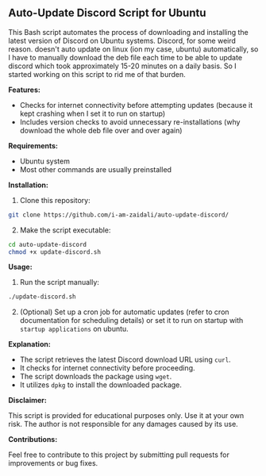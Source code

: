 ## Auto-Update Discord Script for Ubuntu

This Bash script automates the process of downloading and installing the latest version of Discord on Ubuntu systems.
Discord, for some weird reason. doesn't auto update on linux (ion my case, ubuntu) automatically, so I have to  manually download the deb file each time to be able to update discord which took approximately 15-20 minutes on a daily basis. 
So I started working on this script to rid me of that burden.

**Features:**

* Checks for internet connectivity before attempting updates (because it kept crashing when I set it to run on startup)
* Includes version checks to avoid unnecessary re-installations (why download the whole deb file over and over again)

**Requirements:**

* Ubuntu system
* Most other commands are usually preinstalled

**Installation:**

1. Clone this repository:

```bash
git clone https://github.com/i-am-zaidali/auto-update-discord/
```

2. Make the script executable:

```bash
cd auto-update-discord
chmod +x update-discord.sh
```

**Usage:**

1. Run the script manually:

```bash
./update-discord.sh
```

2. (Optional) Set up a cron job for automatic updates (refer to cron documentation for scheduling details) or set it to run on startup with `startup applications` on ubuntu.

**Explanation:**

* The script retrieves the latest Discord download URL using `curl`.
* It checks for internet connectivity before proceeding.
* The script downloads the package using `wget`.
* It utilizes `dpkg` to install the downloaded package.

**Disclaimer:**

This script is provided for educational purposes only. Use it at your own risk. The author is not responsible for any damages caused by its use.

**Contributions:**

Feel free to contribute to this project by submitting pull requests for improvements or bug fixes.

